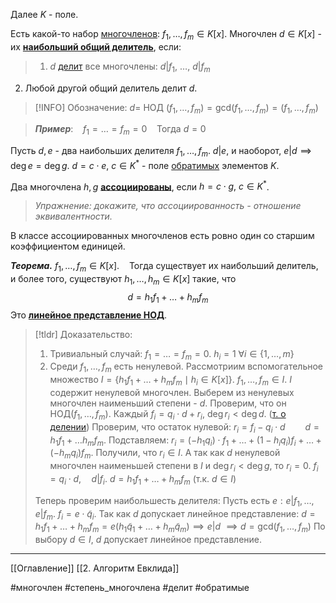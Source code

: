 Далее $K$ - поле.

Есть какой-то набор [многочленов](obsidian://open?vault=algebra%203&file=%D0%9A%D0%BE%D0%BB%D1%8C%D1%86%D0%BE%20%D0%BC%D0%BD%D0%BE%D0%B3%D0%BE%D1%87%D0%BB%D0%B5%D0%BD%D0%BE%D0%B2%2F1.%20%D0%9A%D0%BE%D0%BB%D1%8C%D1%86%D0%BE%20%D0%BC%D0%BD%D0%BE%D0%B3%D0%BE%D1%87%D0%BB%D0%B5%D0%BD%D0%BE%D0%B2): $f_1, \dotsc, f_m \in K[x]$.
Многочлен $d \in K[x]$ - их <ins>**наибольший общий делитель**</ins>, если:
>1. $d$ [делит](obsidian://open?vault=algebra%203&file=%D0%9A%D0%BE%D0%BB%D1%8C%D1%86%D0%BE%20%D0%BC%D0%BD%D0%BE%D0%B3%D0%BE%D1%87%D0%BB%D0%B5%D0%BD%D0%BE%D0%B2%2F4.%20%D0%97%D0%BD%D0%B0%D1%87%D0%B5%D0%BD%D0%B8%D0%B5%20%D0%BC%D0%BD%D0%BE%D0%B3%D0%BE%D1%87%D0%BB%D0%B5%D0%BD%D0%B0%20%D0%B2%20%D1%82%D0%BE%D1%87%D0%BA%D0%B5.%20%D0%A2%D0%B5%D0%BE%D1%80%D0%B5%D0%BC%D0%B0%20%D0%91%D0%B5%D0%B7%D1%83) все многочлены: $d |f_1,\ \dotsc,\ d|f_m$
2. Любой другой общий делитель делит $d$.

>[!INFO] Обозначение:
>$d=$ НОД $(f_1, \dotsc, f_m)=\text{gcd}(f_1,\dotsc,f_m) = (f_1, \dotsc, f_m)$

>***Пример***:
>&nbsp;&nbsp; $f_1= \dotsc= f_m = 0$
>&nbsp;&nbsp; Тогда $d = 0$

Пусть $d, e$ - два наибольших делителя $f_1, \dotsc, f_m$.
$d | e$, и наоборот, $e|d \implies \deg e = \deg  g$.
$d = c \cdot e, \ c \in K^*$ - поле [обратимых](obsidian://open?vault=algebra%203&file=%D0%9A%D0%BE%D0%BB%D1%8C%D1%86%D0%BE%20%D0%BC%D0%BD%D0%BE%D0%B3%D0%BE%D1%87%D0%BB%D0%B5%D0%BD%D0%BE%D0%B2%2F3.%20%D0%A2%D0%B5%D0%BE%D1%80%D0%B5%D0%BC%D0%B0%20%D0%BE%20%D0%B4%D0%B5%D0%BB%D0%B5%D0%BD%D0%B8%D0%B8%20%D1%81%20%D0%BE%D1%81%D1%82%D0%B0%D1%82%D0%BA%D0%BE%D0%BC%20%D0%B2%20%D0%BA%D0%BE%D0%BB%D1%8C%D1%86%D0%B5%20%D0%BC%D0%BD%D0%BE%D0%B3%D0%BE%D1%87%D0%BB%D0%B5%D0%BD%D0%BE%D0%B2) элементов $K$.

Два многочлена $h, g$ <ins>**ассоциированы**</ins>, если $h = c \cdot g, \ c \in K^*$.
> *Упражнение: докажите, что ассоциированность - отношение эквивалентности.*

В классе ассоциированных многочленов есть ровно один со старшим коэффициентом единицей.

***Теорема.*** $f_1, \dotsc, f_m \in K[x]$.
&nbsp;&nbsp; Тогда существует их наибольший делитель, и более того, существуют $h_1, \dotsc, h_m \in K[x]$ такие, что $$d = h_1f_1 + \dotsc + h_mf_m$$Это <ins>**линейное представление НОД**</ins>.
>[!tldr] Доказательство:
>1. Тривиальный случай: $f_1 = \dotsc = f_m = 0$.
>   $h_i = 1 \ \forall i \in \{1,\dotsc,m\}$
>2. Среди $f_1, \dotsc, f_m$ есть ненулевой. Рассмотриим вспомогательное множество $I = \{h_1f_1 + \dotsc + h_mf_m \mid h_i \in K[x]\}$.
>	$f_1,\dotsc,f_m \in I$.
>	$I$ содержит ненулевой многочлен. Выберем из ненулевых многочлен наименьший степени - $d$. Проверим, что он НОД$(f_1,\dotsc,f_m)$.
>	Каждый $f_i = q_i \cdot d + r_i, \ \deg r_i < \deg d$. ([т. о делении](obsidian://open?vault=algebra%203&file=%D0%9A%D0%BE%D0%BB%D1%8C%D1%86%D0%BE%20%D0%BC%D0%BD%D0%BE%D0%B3%D0%BE%D1%87%D0%BB%D0%B5%D0%BD%D0%BE%D0%B2%2F3.%20%D0%A2%D0%B5%D0%BE%D1%80%D0%B5%D0%BC%D0%B0%20%D0%BE%20%D0%B4%D0%B5%D0%BB%D0%B5%D0%BD%D0%B8%D0%B8%20%D1%81%20%D0%BE%D1%81%D1%82%D0%B0%D1%82%D0%BA%D0%BE%D0%BC%20%D0%B2%20%D0%BA%D0%BE%D0%BB%D1%8C%D1%86%D0%B5%20%D0%BC%D0%BD%D0%BE%D0%B3%D0%BE%D1%87%D0%BB%D0%B5%D0%BD%D0%BE%D0%B2))
>	Проверим, что остаток нулевой:
>	$r_i = f_i - q_i \cdot d \qquad d = h_1f_1 + \dotsc h_mf_m$. Подставляем:
>	$r_i = (-h_1q_i)\cdot f_1 + \dotsc + (1-h_iq_i)f_i + \dotsc + (-h_mq_i)f_m$.
>	Получили, что $r_i \in I$. А так как $d$ ненулевой многочлен наименьшей степени в $I$ и $\deg r_i < \deg g$, то $r_i = 0$.
>	$f_i = q_i \cdot d, \quad d|f_i$.
>	$d = h_1f_1 + \dotsc + h_mf_m$ (т.к. $d \in I$)
>	
>	Теперь проверим наибольшесть делителя:
>	Пусть есть $e: e | f_1, \dotsc, e|f_m$.
>	$f_i = e \cdot \tilde q_i$.
>	Так как $d$ допускает линейное представление:
>	$d= h_1f_1 + \dotsc + h_mf_m =  e(h_1\tilde q_1 + \dotsc + h_m\tilde q_m) \implies e | d$
>	$\implies d = \text{gcd}(f_1,\dotsc, f_m)$
>	По выбору $d \in I$, $d$ допускает линейное представление. 

---
[[Оглавление]]
[[2. Алгоритм Евклида]]

#многочлен 
#степень_многочлена 
#делит 
#обратимые 